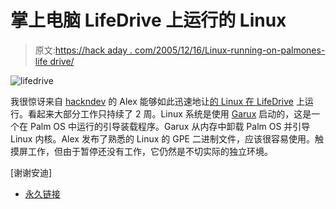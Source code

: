 # 掌上电脑 LifeDrive 上运行的 Linux

> 原文:[https://hack aday . com/2005/12/16/Linux-running-on-palmones-life drive/](https://hackaday.com/2005/12/16/linux-running-on-palmones-lifedrive/)

![lifedrive](../Images/3928ab8785252b5cbb7890508494c056.png)

我很惊讶来自 [hackndev](http://hackndev.com/news.php) 的 Alex 能够如此迅速地让[的 Linux 在 LifeDrive](http://www.hackndev.com/e107_plugins/content/content.php?content.16.4#latest) 上运行。看起来大部分工作只持续了 2 周。Linux 系统是使用 [Garux](http://garux.sourceforge.net/) 启动的，这是一个在 Palm OS 中运行的引导装载程序。Garux 从内存中卸载 Palm OS 并引导 Linux 内核。Alex 发布了熟悉的 Linux 的 GPE 二进制文件，应该很容易使用。触摸屏工作，但由于暂停还没有工作，它仍然是不切实际的独立环境。

[谢谢安迪]

*   [永久链接](http://www.hackndev.com/e107_plugins/content/content.php?content.16.4#latest)